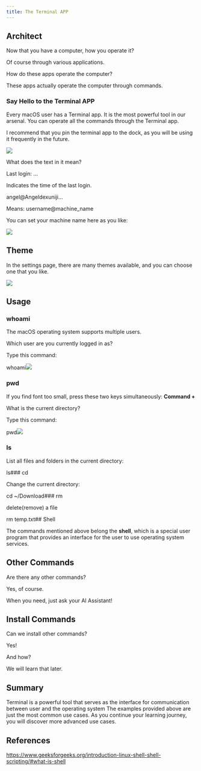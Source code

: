 ```yaml
---
title: The Terminal APP
---
```


## Architect

Now that you have a computer, how you operate it?

Of course through various applications.

How do these apps operate the computer?

These apps actually operate the computer through commands.

### Say Hello to the Terminal APP

Every macOS user has a Terminal app. It is the most powerful tool in our arsenal. You can operate all the commands through the Terminal app.

I recommend that you pin the terminal app to the dock, as you will be using it frequently in the future.

![](./images/00-The_Terminal_APP_1.png)

What does the text in it mean?

Last login: ...

Indicates the time of the last login.

angel@Angeldexuniji...

Means: username@machine_name

You can set your machine name here as you like:

![](./images/00-The_Terminal_APP_2.png)

## Theme

In the settings page, there are many themes available, and you can choose one that you like.

![](./images/00-The_Terminal_APP_3.png)

## Usage

### whoami

The macOS operating system supports multiple users.

Which user are you currently logged in as?

Type this command:

whoami![](./images/00-The_Terminal_APP_4.png)

### pwd

If you find font too small, press these two keys simultaneously: **Command +**

What is the current directory?

Type this command:

pwd![](./images/00-The_Terminal_APP_5.png)

### ls

List all files and folders in the current directory:

ls### cd

Change the current directory:

cd ~/Download### rm

delete(remove) a file

rm temp.txt## Shell

The commands mentioned above belong the **shell**, which is a special user program that provides an interface for the user to use operating system services.

## Other Commands

Are there any other commands?

Yes, of course.

When you need, just ask your AI Assistant!

## Install Commands

Can we install other commands?

Yes!

And how?

We will learn that later.

## Summary

Terminal is a powerful tool that serves as the interface for communication between user and the operating system The examples provided above are just the most common use cases. As you continue your learning journey, you will discover more advanced use cases.

## References

https://www.geeksforgeeks.org/introduction-linux-shell-shell-scripting/#what-is-shell
